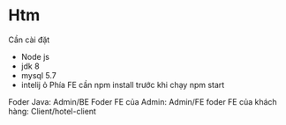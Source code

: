 # Htm

Cần cài đặt
  + Node js
  + jdk 8
  + mysql 5.7
  + intelij ỏ 
Phía FE cần npm install trước khi chạy npm start

Foder Java: Admin/BE
Foder FE của Admin: Admin/FE
foder FE của khách hàng: Client/hotel-client

